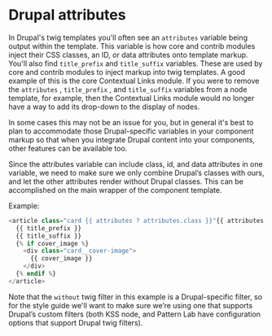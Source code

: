# Drupal attributes

In Drupal's twig templates you'll often see an `attributes` variable being output within the template. This variable is how core and contrib modules inject their CSS classes, an ID, or data attributes onto template markup. You'll also find `title_prefix` and `title_suffix` variables. These are used by core and contrib modules to inject markup into twig templates. A good example of this is the core Contextual Links module. If you were to remove the `attributes` , `title_prefix` , and `title_suffix` variables from a node template, for example, then the Contextual Links module would no longer have a way to add its drop-down to the display of nodes.

In some cases this may not be an issue for you, but in general it's best to plan to accommodate those Drupal-specific variables in your component markup so that when you integrate Drupal content into your components, other features can be available too.

Since the attributes variable can include class, id, and data attributes in one variable, we need to make sure we only combine Drupal’s classes with ours, and let the other attributes render without Drupal classes. This can be accomplished on the main wrapper of the component template.

Example:

```php
<article class="card {{ attributes ? attributes.class }}"{{ attributes ? attributes|without(class) }}>
  {{ title_prefix }}
  {{ title_suffix }}
  {% if cover_image %}
    <div class="card__cover-image">
      {{ cover_image }}
    </div>
  {% endif %}
</article>
```

Note that the `without` twig filter in this example is a Drupal-specific filter, so for the style guide we'll want to make sure we’re using one that supports Drupal’s custom filters \(both KSS node, and Pattern Lab have configuration options that support Drupal twig filters\).  


